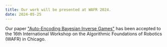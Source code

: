 ```yaml
---
title: Our work will be presented at WAFR 2024.
date: 2024-05-25
---
```


Our paper ["Auto-Encoding Bayesian Inverse Games"](https://arxiv.org/pdf/2402.08902) has been accepted to the 16th International Workshop on the Algorithmic Foundations of Robotics (WAFR) in Chicago.
